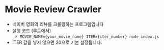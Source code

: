 # Movie Review Crawler

- 네이버 영화의 리뷰를 크롤링하는 프로그램입니다
- 실행 코드 (루트에서)
  - `MOVIE_NAME={your_movie_name} ITER={iter_number} node index.js`
- ITER 값을 넣지 않으면 20으로 기본 설정됩니다.
